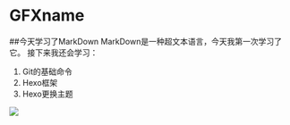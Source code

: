 # GFXname
##今天学习了MarkDown
MarkDown是一种超文本语言，今天我第一次学习了它。
接下来我还会学习：
1. Git的基础命令
2. Hexo框架
3. Hexo更换主题


![](https://qgt-style.oss-cn-hangzhou.aliyuncs.com/newcoursep4/g1/g1-2-2/tenor.gif)
